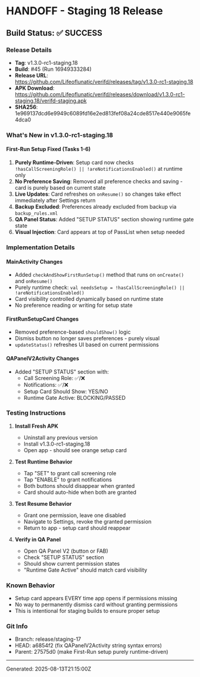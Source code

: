 # HANDOFF - Staging 18 Release

## Build Status: ✅ SUCCESS

### Release Details

- **Tag**: v1.3.0-rc1-staging.18
- **Build**: #45 (Run 16949333284)
- **Release URL**: https://github.com/Lifeoflunatic/verifd/releases/tag/v1.3.0-rc1-staging.18
- **APK Download**: https://github.com/Lifeoflunatic/verifd/releases/download/v1.3.0-rc1-staging.18/verifd-staging.apk
- **SHA256**: 1e969137dcd6e9949c6089fd16e2ed813fef08a24cde8517e440e9065fe4dca0

### What's New in v1.3.0-rc1-staging.18

#### First-Run Setup Fixed (Tasks 1-6)

1. **Purely Runtime-Driven**: Setup card now checks `!hasCallScreeningRole() || !areNotificationsEnabled()` at runtime only
2. **No Preference Saving**: Removed all preference checks and saving - card is purely based on current state
3. **Live Updates**: Card refreshes on `onResume()` so changes take effect immediately after Settings return
4. **Backup Excluded**: Preferences already excluded from backup via `backup_rules.xml`
5. **QA Panel Status**: Added "SETUP STATUS" section showing runtime gate state
6. **Visual Injection**: Card appears at top of PassList when setup needed

### Implementation Details

#### MainActivity Changes

- Added `checkAndShowFirstRunSetup()` method that runs on `onCreate()` and `onResume()`
- Purely runtime check: `val needsSetup = !hasCallScreeningRole() || !areNotificationsEnabled()`
- Card visibility controlled dynamically based on runtime state
- No preference reading or writing for setup state

#### FirstRunSetupCard Changes

- Removed preference-based `shouldShow()` logic
- Dismiss button no longer saves preferences - purely visual
- `updateStatus()` refreshes UI based on current permissions

#### QAPanelV2Activity Changes

- Added "SETUP STATUS" section with:
  - Call Screening Role: ✅/❌
  - Notifications: ✅/❌
  - Setup Card Should Show: YES/NO
  - Runtime Gate Active: BLOCKING/PASSED

### Testing Instructions

1. **Install Fresh APK**
   - Uninstall any previous version
   - Install v1.3.0-rc1-staging.18
   - Open app - should see orange setup card

2. **Test Runtime Behavior**
   - Tap "SET" to grant call screening role
   - Tap "ENABLE" to grant notifications
   - Both buttons should disappear when granted
   - Card should auto-hide when both are granted

3. **Test Resume Behavior**
   - Grant one permission, leave one disabled
   - Navigate to Settings, revoke the granted permission
   - Return to app - setup card should reappear

4. **Verify in QA Panel**
   - Open QA Panel V2 (button or FAB)
   - Check "SETUP STATUS" section
   - Should show current permission states
   - "Runtime Gate Active" should match card visibility

### Known Behavior

- Setup card appears EVERY time app opens if permissions missing
- No way to permanently dismiss card without granting permissions
- This is intentional for staging builds to ensure proper setup

### Git Info

- Branch: release/staging-17
- HEAD: a6854f2 (fix QAPanelV2Activity string syntax errors)
- Parent: 27575d0 (make First-Run setup purely runtime-driven)

---

Generated: 2025-08-13T21:15:00Z
